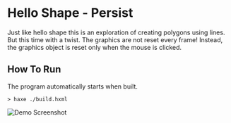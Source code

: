 # Hello Shape - Persist

Just like hello shape this is an exploration of creating polygons using lines.
But this time with a twist. The graphics are not reset every frame! Instead,
the graphics object is reset only when the mouse is clicked.

## How To Run

The program automatically starts when built.

```
> haxe ./build.hxml
```

![Demo Screenshot](https://github.com/BradLyman/learn_you_a_heaps/blob/master/p_2_0_1_persist/Screenshot.png)

